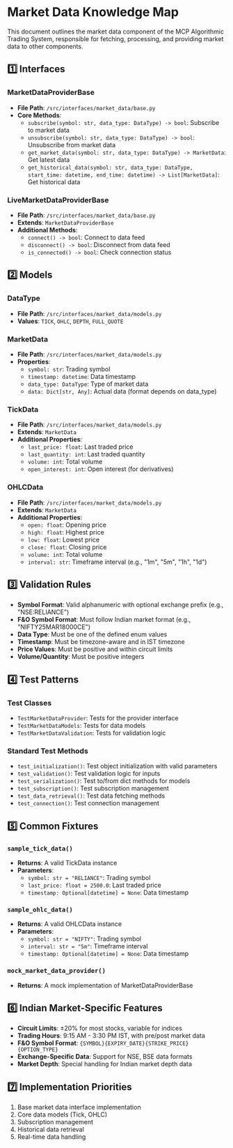 # Market Data Knowledge Map

This document outlines the market data component of the MCP Algorithmic Trading System, responsible for fetching, processing, and providing market data to other components.

## 1️⃣ Interfaces

### MarketDataProviderBase
- **File Path**: `/src/interfaces/market_data/base.py`
- **Core Methods**:
  - `subscribe(symbol: str, data_type: DataType) -> bool`: Subscribe to market data
  - `unsubscribe(symbol: str, data_type: DataType) -> bool`: Unsubscribe from market data
  - `get_market_data(symbol: str, data_type: DataType) -> MarketData`: Get latest data
  - `get_historical_data(symbol: str, data_type: DataType, start_time: datetime, end_time: datetime) -> List[MarketData]`: Get historical data

### LiveMarketDataProviderBase
- **File Path**: `/src/interfaces/market_data/base.py`
- **Extends**: `MarketDataProviderBase`
- **Additional Methods**:
  - `connect() -> bool`: Connect to data feed
  - `disconnect() -> bool`: Disconnect from data feed
  - `is_connected() -> bool`: Check connection status

## 2️⃣ Models

### DataType
- **File Path**: `/src/interfaces/market_data/models.py`
- **Values**: `TICK`, `OHLC`, `DEPTH`, `FULL_QUOTE`

### MarketData
- **File Path**: `/src/interfaces/market_data/models.py`
- **Properties**:
  - `symbol: str`: Trading symbol
  - `timestamp: datetime`: Data timestamp
  - `data_type: DataType`: Type of market data
  - `data: Dict[str, Any]`: Actual data (format depends on data_type)

### TickData
- **File Path**: `/src/interfaces/market_data/models.py`
- **Extends**: `MarketData`
- **Additional Properties**:
  - `last_price: float`: Last traded price
  - `last_quantity: int`: Last traded quantity
  - `volume: int`: Total volume
  - `open_interest: int`: Open interest (for derivatives)

### OHLCData
- **File Path**: `/src/interfaces/market_data/models.py`
- **Extends**: `MarketData`
- **Additional Properties**:
  - `open: float`: Opening price
  - `high: float`: Highest price
  - `low: float`: Lowest price
  - `close: float`: Closing price
  - `volume: int`: Total volume
  - `interval: str`: Timeframe interval (e.g., "1m", "5m", "1h", "1d")

## 3️⃣ Validation Rules

- **Symbol Format**: Valid alphanumeric with optional exchange prefix (e.g., "NSE:RELIANCE")
- **F&O Symbol Format**: Must follow Indian market format (e.g., "NIFTY25MAR18000CE")
- **Data Type**: Must be one of the defined enum values
- **Timestamp**: Must be timezone-aware and in IST timezone
- **Price Values**: Must be positive and within circuit limits
- **Volume/Quantity**: Must be positive integers

## 4️⃣ Test Patterns

### Test Classes
- `TestMarketDataProvider`: Tests for the provider interface
- `TestMarketDataModels`: Tests for data models
- `TestMarketDataValidation`: Tests for validation logic

### Standard Test Methods
- `test_initialization()`: Test object initialization with valid parameters
- `test_validation()`: Test validation logic for inputs
- `test_serialization()`: Test to/from dict methods for models
- `test_subscription()`: Test subscription management
- `test_data_retrieval()`: Test data fetching methods
- `test_connection()`: Test connection management

## 5️⃣ Common Fixtures

### `sample_tick_data()`
- **Returns**: A valid TickData instance
- **Parameters**: 
  - `symbol: str = "RELIANCE"`: Trading symbol
  - `last_price: float = 2500.0`: Last traded price
  - `timestamp: Optional[datetime] = None`: Data timestamp

### `sample_ohlc_data()`
- **Returns**: A valid OHLCData instance
- **Parameters**:
  - `symbol: str = "NIFTY"`: Trading symbol
  - `interval: str = "5m"`: Timeframe interval
  - `timestamp: Optional[datetime] = None`: Data timestamp

### `mock_market_data_provider()`
- **Returns**: A mock implementation of MarketDataProviderBase

## 6️⃣ Indian Market-Specific Features

- **Circuit Limits**: ±20% for most stocks, variable for indices
- **Trading Hours**: 9:15 AM - 3:30 PM IST, with pre/post market data
- **F&O Symbol Format**: `{SYMBOL}{EXPIRY_DATE}{STRIKE_PRICE}{OPTION_TYPE}`
- **Exchange-Specific Data**: Support for NSE, BSE data formats
- **Market Depth**: Special handling for Indian market depth data

## 7️⃣ Implementation Priorities

1. Base market data interface implementation
2. Core data models (Tick, OHLC)
3. Subscription management
4. Historical data retrieval
5. Real-time data handling
